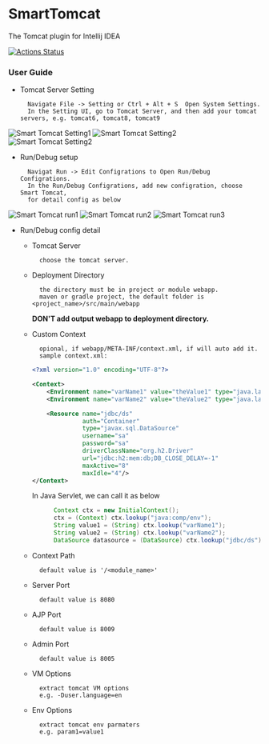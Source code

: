 # SmartTomcat
The Tomcat plugin for Intellij IDEA

[![Actions Status](https://github.com/zengkid/SmartTomcat/workflows/Java%20CI/badge.svg)](https://github.com/zengkid/SmartTomcat/actions)

### User Guide
* Tomcat Server Setting

        Navigate File -> Setting or Ctrl + Alt + S  Open System Settings.
        In the Setting UI, go to Tomcat Server, and then add your tomcat servers, e.g. tomcat6, tomcat8, tomcat9

![Smart Tomcat Setting1](https://raw.githubusercontent.com/zengkid/SmartTomcat/master/doc/setting1.png "Smart Tomcat")
![Smart Tomcat Setting2](https://raw.githubusercontent.com/zengkid/SmartTomcat/master/doc/setting2.png "Smart Tomcat")
![Smart Tomcat Setting2](https://raw.githubusercontent.com/zengkid/SmartTomcat/master/doc/setting3.png "Smart Tomcat")
  
* Run/Debug setup
        
        Navigat Run -> Edit Configrations to Open Run/Debug Configrations. 
        In the Run/Debug Configrations, add new configration, choose Smart Tomcat, 
        for detail config as below
        
![Smart Tomcat run1](https://raw.githubusercontent.com/zengkid/SmartTomcat/master/doc/run1.png "Smart Tomcat")
![Smart Tomcat run2](https://raw.githubusercontent.com/zengkid/SmartTomcat/master/doc/run2.png "Smart Tomcat")
![Smart Tomcat run3](https://raw.githubusercontent.com/zengkid/SmartTomcat/master/doc/run3.png "Smart Tomcat")
  
* Run/Debug config detail
    * Tomcat Server
        
            choose the tomcat server.
        
    * Deployment Directory
    
            the directory must be in project or module webapp. 
            maven or gradle project, the default folder is <project_name>/src/main/webapp
   
      **DON'T add output webapp to deployment directory.**
            
    * Custom Context
        
            opional, if webapp/META-INF/context.xml, if will auto add it.
            sample context.xml:    
        ```xml
        <?xml version="1.0" encoding="UTF-8"?>
        
        <Context>
            <Environment name="varName1" value="theValue1" type="java.lang.String" override="false"/>
            <Environment name="varName2" value="theValue2" type="java.lang.String" override="false"/>
        
            <Resource name="jdbc/ds"
                      auth="Container"
                      type="javax.sql.DataSource"
                      username="sa"
                      password="sa"
                      driverClassName="org.h2.Driver"
                      url="jdbc:h2:mem:db;DB_CLOSE_DELAY=-1"
                      maxActive="8"
                      maxIdle="4"/>
        </Context>
      ```
      In Java Servlet, we can call it as below     
       ```java      
             Context ctx = new InitialContext();
             ctx = (Context) ctx.lookup("java:comp/env");
             String value1 = (String) ctx.lookup("varName1");
             String value2 = (String) ctx.lookup("varName2");
             DataSource datasource = (DataSource) ctx.lookup("jdbc/ds");
         ```      
        
    * Context Path
    
            default value is '/<module_name>'
            
    * Server Port
            
            default value is 8080
            
    * AJP Port
    
            default value is 8009
    
    * Admin Port
    
            default value is 8005
            
    * VM Options
    
            extract tomcat VM options
            e.g. -Duser.language=en
    
    * Env Options
        
            extract tomcat env parmaters
            e.g. param1=value1
